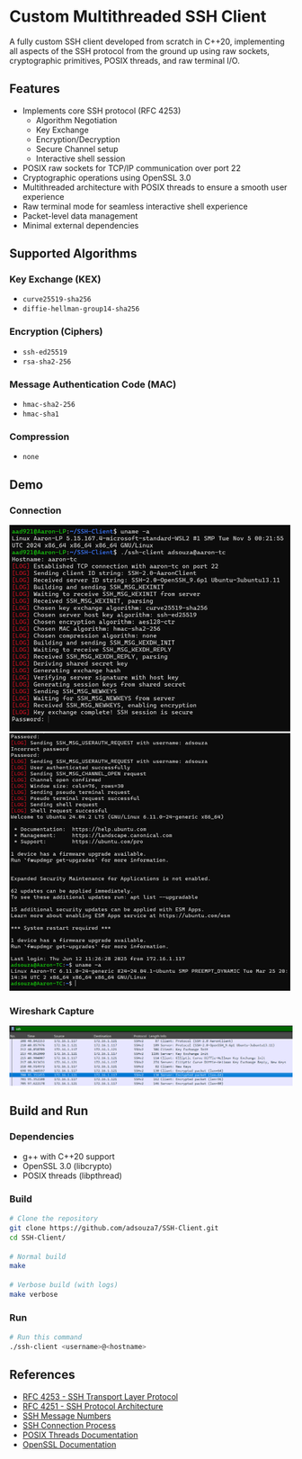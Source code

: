 # Custom Multithreaded SSH Client
A fully custom SSH client developed from scratch in C++20, implementing all aspects of the SSH protocol from the ground up using raw sockets, cryptographic primitives, POSIX threads, and raw terminal I/O.

## Features
- Implements core SSH protocol (RFC 4253)
  - Algorithm Negotiation
  - Key Exchange
  - Encryption/Decryption
  - Secure Channel setup
  - Interactive shell session
- POSIX raw sockets for TCP/IP communication over port 22
- Cryptographic operations using OpenSSL 3.0
- Multithreaded architecture with POSIX threads to ensure a smooth user experience
- Raw terminal mode for seamless interactive shell experience
- Packet-level data management
- Minimal external dependencies

## Supported Algorithms
### Key Exchange (KEX)
- ```curve25519-sha256```
- ```diffie-hellman-group14-sha256```
### Encryption (Ciphers)
- ```ssh-ed25519```
- ```rsa-sha2-256```
### Message Authentication Code (MAC)
- ```hmac-sha2-256```
- ```hmac-sha1```
### Compression
- ```none```

## Demo
### Connection
<p>
  <img src="docs/conn1.png" alt="Connection 1" width="500"/>
  <img src="docs/conn2.png" alt="Connection 2" width="500"/>
</p>

### Wireshark Capture
![Wireshark](docs/wireshark.png)

## Build and Run
### Dependencies
- g++ with C++20 support
- OpenSSL 3.0 (libcrypto)
- POSIX threads (libpthread)

### Build
```bash
# Clone the repository
git clone https://github.com/adsouza7/SSH-Client.git
cd SSH-Client/

# Normal build
make

# Verbose build (with logs)
make verbose
```

### Run
```bash
# Run this command
./ssh-client <username>@<hostname>
```

## References
- [RFC 4253 - SSH Transport Layer Protocol](https://datatracker.ietf.org/doc/html/rfc4253)
- [RFC 4251 - SSH Protocol Architecture](https://datatracker.ietf.org/doc/html/rfc4251)
- [SSH Message Numbers](https://www.iana.org/assignments/ssh-parameters/ssh-parameters.xhtml)
- [SSH Connection Process](https://www.cisco.com/c/en/us/support/docs/security-vpn/secure-shell-ssh/222335-understand-secure-shell-packet-exchange.html)
- [POSIX Threads Documentation](https://pubs.opengroup.org/onlinepubs/7908799/xsh/pthread.h.html)
- [OpenSSL Documentation](https://docs.openssl.org/master/man7/ossl-guide-libcrypto-introduction/)

